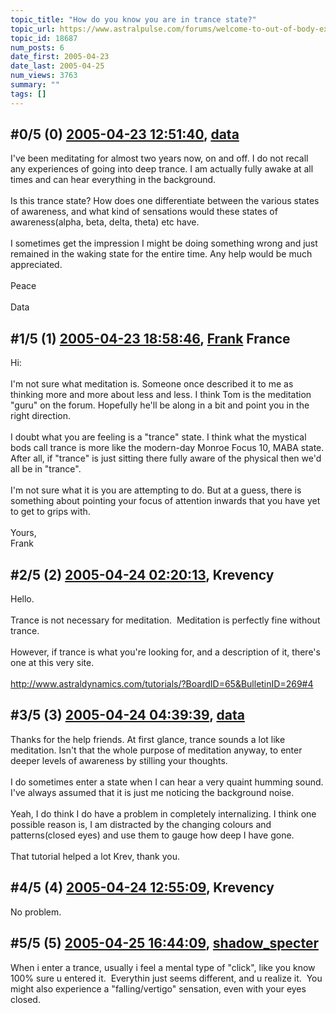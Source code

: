 ```yaml
---
topic_title: "How do you know you are in trance state?"
topic_url: https://www.astralpulse.com/forums/welcome-to-out-of-body-experiences!/how-do-you-know-you-are-in-trance-state
topic_id: 18687
num_posts: 6
date_first: 2005-04-23
date_last: 2005-04-25
num_views: 3763
summary: ""
tags: []
---
```


## \#0/5 (0) [2005-04-23 12:51:40](https://www.astralpulse.com/forums/index.php?msg=161519), [data](https://www.astralpulse.com/forums/profile/?u=8831)  ##
<section>
I've been meditating for almost two years now, on and off. I do not recall any experiences of going into deep trance. I am actually fully awake at all times and can hear everything in the background.
<br>
<br>
Is this trance state? How does one differentiate between the various states of awareness, and what kind of sensations would these states of awareness(alpha, beta, delta, theta) etc have.
<br>
<br>
I sometimes get the impression I might be doing something wrong and just remained in the waking state for the entire time. Any help would be much appreciated.
<br>
<br>
Peace
<br>
<br>
Data
</section>

## \#1/5 (1) [2005-04-23 18:58:46](https://www.astralpulse.com/forums/index.php?msg=161562), [Frank](https://www.astralpulse.com/forums/profile/?u=359) France ##
<section>
Hi:
<br>
<br>
I'm not sure what meditation is. Someone once described it to me as thinking more and more about less and less. I think Tom is the meditation "guru" on the forum. Hopefully he'll be along in a bit and point you in the right direction.
<br>
<br>
I doubt what you are feeling is a "trance" state. I think what the mystical bods call trance is more like the modern-day Monroe Focus 10, MABA state. After all, if "trance" is just sitting there fully aware of the physical then we'd all be in "trance".
<br>
<br>
I'm not sure what it is you are attempting to do. But at a guess, there is something about pointing your focus of attention inwards that you have yet to get to grips with.
<br>
<br>
Yours,
<br>
Frank
</section>

## \#2/5 (2) [2005-04-24 02:20:13](https://www.astralpulse.com/forums/index.php?msg=161601), Krevency  ##
<section>
Hello.
<br>
<br>
Trance is not necessary for meditation.  Meditation is perfectly fine without trance.
<br>
<br>
However, if trance is what you're looking for, and a description of it, there's one at this very site.
<br>
<br>
<a class="bbc_link" href="http://www.astraldynamics.com/tutorials/?BoardID=65&amp;BulletinID=269#4" rel="noopener" target="_blank">
 http://www.astraldynamics.com/tutorials/?BoardID=65&amp;BulletinID=269#4
</a>
</section>

## \#3/5 (3) [2005-04-24 04:39:39](https://www.astralpulse.com/forums/index.php?msg=161612), [data](https://www.astralpulse.com/forums/profile/?u=8831)  ##
<section>
Thanks for the help friends. At first glance, trance sounds a lot like meditation. Isn't that the whole purpose of meditation anyway, to enter deeper levels of awareness by stilling your thoughts.
<br>
<br>
I do sometimes enter a state when I can hear a very quaint humming sound. I've always assumed that it is just me noticing the background noise.
<br>
<br>
Yeah, I do think I do have a problem in completely internalizing. I think one possible reason is, I am distracted by the changing colours and patterns(closed eyes) and use them to gauge how deep I have gone.
<br>
<br>
That tutorial helped a lot Krev, thank you.
</section>

## \#4/5 (4) [2005-04-24 12:55:09](https://www.astralpulse.com/forums/index.php?msg=161649), Krevency  ##
<section>
No problem.
</section>

## \#5/5 (5) [2005-04-25 16:44:09](https://www.astralpulse.com/forums/index.php?msg=161783), [shadow_specter](https://www.astralpulse.com/forums/profile/?u=8825)  ##
<section>
When i enter a trance, usually i feel a mental type of "click", like you know 100% sure u entered it.  Everythin just seems different, and u realize it.  You might also experience a "falling/vertigo" sensation, even with your eyes closed.
</section>